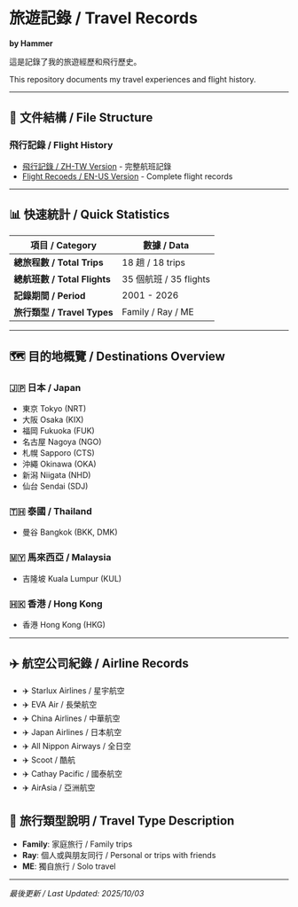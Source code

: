 # 旅遊記錄 / Travel Records
**by Hammer**

這是記錄了我的旅遊經歷和飛行歷史。

This repository documents my travel experiences and flight history.

---

## 📂 文件結構 / File Structure

### 飛行記錄 / Flight History
- [飛行記錄 / ZH-TW Version](./flight-history-zh.md) - 完整航班記錄
- [Flight Recoeds / EN-US Version](./flight-history-en.md) - Complete flight records

---

## 📊 快速統計 / Quick Statistics

| 項目 / Category | 數據 / Data |
|-----------------|-------------|
| **總旅程數 / Total Trips** | 18 趟 / 18 trips |
| **總航班數 / Total Flights** | 35 個航班 / 35 flights |
| **記錄期間 / Period** | 2001 - 2026 |
| **旅行類型 / Travel Types** | Family / Ray / ME |

---

## 🗺️ 目的地概覽 / Destinations Overview

### 🇯🇵 日本 / Japan
- 東京 Tokyo (NRT)
- 大阪 Osaka (KIX)
- 福岡 Fukuoka (FUK)
- 名古屋 Nagoya (NGO)
- 札幌 Sapporo (CTS)
- 沖繩 Okinawa (OKA)
- 新潟 Niigata (NHD)
- 仙台 Sendai (SDJ)

### 🇹🇭 泰國 / Thailand
- 曼谷 Bangkok (BKK, DMK)

### 🇲🇾 馬來西亞 / Malaysia
- 吉隆坡 Kuala Lumpur (KUL)

### 🇭🇰 香港 / Hong Kong
- 香港 Hong Kong (HKG)

---

## ✈️ 航空公司紀錄 / Airline Records

- ✈️ Starlux Airlines / 星宇航空  
- ✈️ EVA Air / 長榮航空  
- ✈️ China Airlines / 中華航空  
- ✈️ Japan Airlines / 日本航空  
- ✈️ All Nippon Airways / 全日空  
- ✈️ Scoot / 酷航  
- ✈️ Cathay Pacific / 國泰航空  
- ✈️ AirAsia / 亞洲航空

## 🔖 旅行類型說明 / Travel Type Description

- **Family**: 家庭旅行 / Family trips
- **Ray**: 個人或與朋友同行 / Personal or trips with friends
- **ME**: 獨自旅行 / Solo travel

---

*最後更新 / Last Updated: 2025/10/03*



